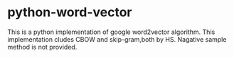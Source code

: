# python-word-vector
 This is a python implementation of google word2vector algorithm.
 This implementation cludes CBOW and skip-gram,both by HS.
 Nagative sample method is not provided.
 
